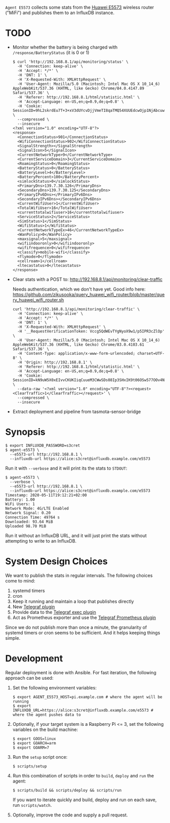 `Agent E5573` collects some stats from the [Huawei E5573](https://en.wikipedia.org/wiki/Huawei_E5#Huawei_E5573) wireless router ("MiFi") and publishes them to an InfluxDB instance.

# TODO

* Monitor whether the battery is being charged with `/response/BatteryStatus` (it is 0 or 1)

  ```command
  $ curl 'http://192.168.8.1/api/monitoring/status' \
    -H 'Connection: keep-alive' \
    -H 'Accept: */*' \
    -H 'DNT: 1' \
    -H 'X-Requested-With: XMLHttpRequest' \
    -H 'User-Agent: Mozilla/5.0 (Macintosh; Intel Mac OS X 10_14_6) AppleWebKit/537.36 (KHTML, like Gecko) Chrome/84.0.4147.89 Safari/537.36' \
    -H 'Referer: http://192.168.8.1/html/statistic.html' \
    -H 'Accept-Language: en-US,en;q=0.9,de;q=0.8' \
    -H 'Cookie: SessionID=9hL2skrdEu7T+3+xV3dUYcvDjjVmeTI8qaTMQ54XUUEdcwOjp1NjAbcuwB2gOdpLO1//f1pMJ4exh2IREr4IZe8atxU2WnQVvSnjYeG+XQBWqA1wjXPHTNWuIBZ/+E/y' \
    --compressed \
    --insecure
  <?xml version="1.0" encoding="UTF-8"?>
  <response>
    <ConnectionStatus>901</ConnectionStatus>
    <WifiConnectionStatus>902</WifiConnectionStatus>
    <SignalStrength></SignalStrength>
    <SignalIcon>5</SignalIcon>
    <CurrentNetworkType>9</CurrentNetworkType>
    <CurrentServiceDomain>3</CurrentServiceDomain>
    <RoamingStatus>0</RoamingStatus>
    <BatteryStatus>0</BatteryStatus>
    <BatteryLevel>4</BatteryLevel>
    <BatteryPercent>100</BatteryPercent>
    <simlockStatus>0</simlockStatus>
    <PrimaryDns>139.7.30.126</PrimaryDns>
    <SecondaryDns>139.7.30.125</SecondaryDns>
    <PrimaryIPv6Dns></PrimaryIPv6Dns>
    <SecondaryIPv6Dns></SecondaryIPv6Dns>
    <CurrentWifiUser>1</CurrentWifiUser>
    <TotalWifiUser>16</TotalWifiUser>
    <currenttotalwifiuser>16</currenttotalwifiuser>
    <ServiceStatus>2</ServiceStatus>
    <SimStatus>1</SimStatus>
    <WifiStatus>1</WifiStatus>
    <CurrentNetworkTypeEx>46</CurrentNetworkTypeEx>
    <WanPolicy>0</WanPolicy>
    <maxsignal>5</maxsignal>
    <wifiindooronly>0</wifiindooronly>
    <wififrequence>0</wififrequence>
    <classify>mobile-wifi</classify>
    <flymode>0</flymode>
    <cellroam>1</cellroam>
    <ltecastatus>0</ltecastatus>
  </response>
  ```

* Clear stats with a POST to: http://192.168.8.1/api/monitoring/clear-traffic

  Needs authentication, which we don't have yet. Good info here: https://github.com/zikusooka/query_huawei_wifi_router/blob/master/query_huawei_wifi_router.sh

  ```command
  curl 'http://192.168.8.1/api/monitoring/clear-traffic' \
    -H 'Connection: keep-alive' \
    -H 'Accept: */*' \
    -H 'DNT: 1' \
    -H 'X-Requested-With: XMLHttpRequest' \
    -H '__RequestVerificationToken: Vccg5QdWEvTYgNyoX9w1/p5IPR3cZlOp' \
    -H 'User-Agent: Mozilla/5.0 (Macintosh; Intel Mac OS X 10_14_6) AppleWebKit/537.36 (KHTML, like Gecko) Chrome/83.0.4103.61 Safari/537.36' \
    -H 'Content-Type: application/x-www-form-urlencoded; charset=UTF-8' \
    -H 'Origin: http://192.168.8.1' \
    -H 'Referer: http://192.168.8.1/html/statistic.html' \
    -H 'Accept-Language: en-US,en;q=0.9,de;q=0.8' \
    -H 'Cookie: SessionID=kN9uW5X0xEIvvCKUKIiqCuueM3CWwSDs08Ip3SHxIK9t06OSw577OOv4N4vCPHQUmFPd0R18kQaP2ryEDJtE0bUSvw4HP3DqDJ00n0kcsFFCvXkTah8rBfybYSoQ0OUi' \
    --data-raw '<?xml version="1.0" encoding="UTF-8"?><request><ClearTraffic>1</ClearTraffic></request>' \
    --compressed \
    --insecure
  ```

* Extract deployment and pipeline from tasmota-sensor-bridge

# Synopsis

```command
$ export INFLUXDB_PASSWORD=s3cret
$ agent-e5573 \
  --e5573-url http://192.168.8.1 \
  --influxdb-url https://alice:s3cret@influxdb.example.com/e5573
```

Run it with `--verbose` and it will print its the stats to `STDOUT`:

```command
$ agent-e5573 \
  --verbose \
  --e5573-url http://192.168.8.1 \
  --influxdb-url https://alice:s3cret@influxdb.example.com/e5573
Timestamp: 2020-05-11T19:12:21+02:00
Battery: 1.00
WiFi Users: 1
Network Mode: 4G/LTE Enabled
Network Signal: 0.20
Connection Time: 49764 s
Downloaded: 93.64 MiB
Uploaded 98.70 MiB
```

Run it without an InfluxDB URL, and it will just print the stats without attempting to write to an InfluxDB.

# System Design Choices

We want to publish the stats in regular intervals. The following choices come to mind:

1. systemd timers
1. cron
1. Keep it running and maintain a loop that publishes directly
1. New [Telegraf plugin](https://www.influxdata.com/blog/telegraf-go-collection-agent/)
1. Provide data to the [Telegraf exec plugin](https://community.influxdata.com/t/data-collection-question-best-way-to-feed-from-a-stats-catcher/11964)
1. Act as Prometheus exporter and use the [Telegraf Prometheus plugin](https://community.influxdata.com/t/own-telegraf-plugin-need-to-scrape-metrics-from-prometheus-clients/11878)

Since we do not publish more than once a minute, the granularity of systemd timers or cron seems to be sufficient. And it helps keeping things simple.

# Development

Regular deployment is done with Ansible. For fast iteration, the following approach can be used:

1. Set the following environment variables:

    ```command
    $ export AGENT_E5573_HOST=pi.example.com # where the agent will be running
    $ export INFLUXDB_URL=https://alice:s3cret@influxdb.example.com/e5573 # where the agent pushes data to
    ```

1. Optionally, if your target system is a Raspberry Pi <= 3, set the following variables on the build machine:

    ```command
    $ export GOOS=linux
    $ export GOARCH=arm
    $ export GOARM=7
    ```

1. Run the `setup` script once:

    ```command
    $ scripts/setup
    ```

1. Run this combination of scripts in order to `build`, `deploy` and `run` the agent:

    ```command
    $ scripts/build && scripts/deploy && scripts/run
    ```

    If you want to iterate quickly and build, deploy and run on each save, run `scripts/watch`.

1. Optionally, improve the code and supply a pull request.
